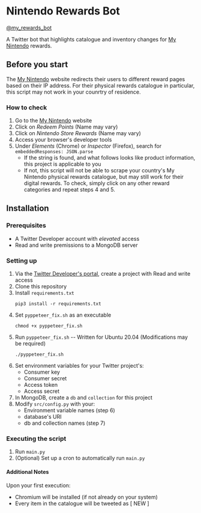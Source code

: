 # Nintendo Rewards Bot
[@my_rewards_bot](https://twitter.com/my_rewards_bot)

A Twitter bot that highlights catalogue and inventory changes for [My Nintendo](https://my.nintendo.com/reward_categories) rewards.

## Before you start
The [My Nintendo](https://my.nintendo.com/) website redirects their users to different reward pages based on their IP address. For their physical rewards catalogue in particular, this script may not work in your counrtry of residence. 

### How to check
1. Go to the [My Nintendo](https://my.nintendo.com/) website
2. Click on _Redeem Points_ (Name may vary)
3. Click on _Nintendo Store Rewards_ (Name may vary)
4. Access your browser's developer tools
5. Under _Elements_ (Chrome) or _Inspector_ (Firefox), search for `embeddedResponses: JSON.parse`
   * If the string is found, and what follows looks like product information, this project is applicable to you
   * If not, this script will not be able to scrape your country's My Nintendo physical rewards catalogue, but may still work for their digital rewards. To check, simply click on any other reward categories and repeat steps 4 and 5.

## Installation 
### Prerequisites
* A Twitter Developer account with _elevated_ access
* Read and write premissions to a MongoDB server

### Setting up
1. Via the [Twitter Developer's portal](https://developer.twitter.com/en/portal/), create a project with Read and write access
2. Clone this repository
3. Install `requirements.txt`
   ```
   pip3 install -r requirements.txt
   ```
4. Set `pyppeteer_fix.sh` as an executable
   ```
   chmod +x pyppeteer_fix.sh
   ```
5. Run `pyppeteer_fix.sh` -- Written for Ubuntu 20.04 (Modifications may be required)
   ```
   ./pyppeteer_fix.sh
   ```
6. Set environment variables for your Twitter project's:
   * Consumer key
   * Consumer secret
   * Access token
   * Access secret
7. In MongoDB, create a `db` and `collection` for this project 
8. Modify `src/config.py` with your:
   * Environment variable names (step 6)
   * database's URI
   * db and collection names (step 7)

### Executing the script
1. Run `main.py`
2. (Optional) Set up a cron to automatically run `main.py`

#### Additional Notes
Upon your first execution:
* Chromium will be installed (if not already on your system)
* Every item in the catalogue will be tweeted as \[ NEW \]
